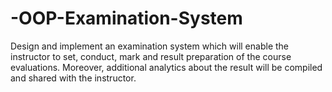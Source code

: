 # -OOP-Examination-System
Design and implement an examination system which will enable the instructor to set, conduct, mark and result preparation of the course evaluations. Moreover, additional analytics about the result will be compiled and shared with the instructor.
